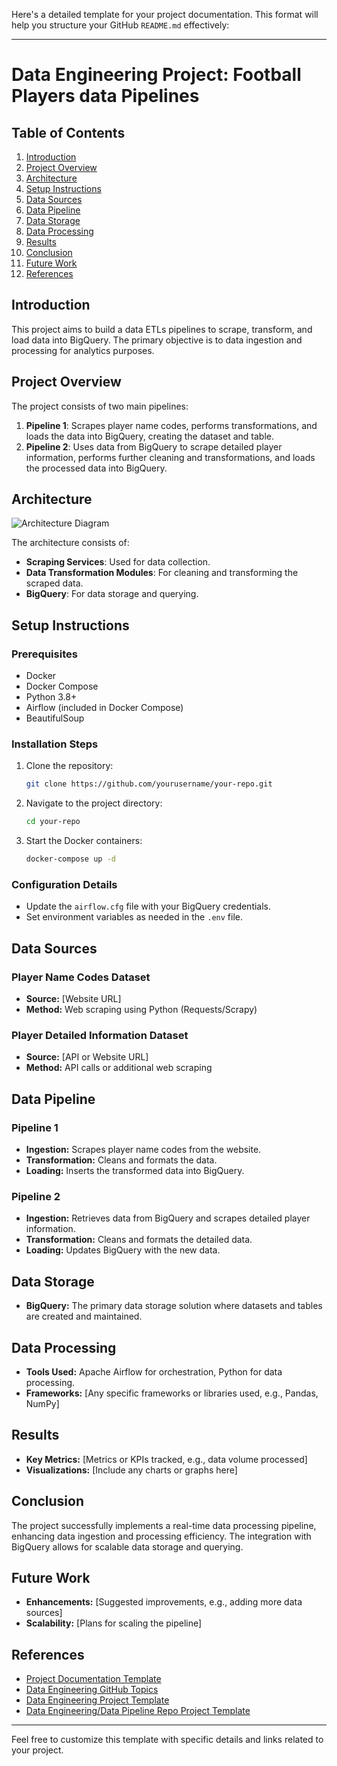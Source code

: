 Here's a detailed template for your project documentation. This format will help you structure your GitHub `README.md` effectively:

---

# Data Engineering Project: Football Players data Pipelines

## Table of Contents
1. [Introduction](#introduction)
2. [Project Overview](#project-overview)
3. [Architecture](#architecture)
4. [Setup Instructions](#setup-instructions)
5. [Data Sources](#data-sources)
6. [Data Pipeline](#data-pipeline)
7. [Data Storage](#data-storage)
8. [Data Processing](#data-processing)
9. [Results](#results)
10. [Conclusion](#conclusion)
11. [Future Work](#future-work)
12. [References](#references)

## Introduction
This project aims to build a data ETLs pipelines to scrape, transform, and load data into BigQuery. The primary objective is to data ingestion and processing for analytics purposes.

## Project Overview
The project consists of two main pipelines:
1. **Pipeline 1**: Scrapes player name codes, performs transformations, and loads the data into BigQuery, creating the dataset and table.
2. **Pipeline 2**: Uses data from BigQuery to scrape detailed player information, performs further cleaning and transformations, and loads the processed data into BigQuery.

## Architecture
![Architecture Diagram](path/to/architecture-diagram.png)

The architecture consists of:
- **Scraping Services**: Used for data collection.
- **Data Transformation Modules**: For cleaning and transforming the scraped data.
- **BigQuery**: For data storage and querying.

## Setup Instructions

### Prerequisites
- Docker
- Docker Compose
- Python 3.8+
- Airflow (included in Docker Compose)
- BeautifulSoup

### Installation Steps
1. Clone the repository:
   ```bash
   git clone https://github.com/yourusername/your-repo.git
   ```
2. Navigate to the project directory:
   ```bash
   cd your-repo
   ```
3. Start the Docker containers:
   ```bash
   docker-compose up -d
   ```

### Configuration Details
- Update the `airflow.cfg` file with your BigQuery credentials.
- Set environment variables as needed in the `.env` file.

## Data Sources

### Player Name Codes Dataset
- **Source:** [Website URL]
- **Method:** Web scraping using Python (Requests/Scrapy)

### Player Detailed Information Dataset
- **Source:** [API or Website URL]
- **Method:** API calls or additional web scraping

## Data Pipeline

### Pipeline 1
- **Ingestion:** Scrapes player name codes from the website.
- **Transformation:** Cleans and formats the data.
- **Loading:** Inserts the transformed data into BigQuery.

### Pipeline 2
- **Ingestion:** Retrieves data from BigQuery and scrapes detailed player information.
- **Transformation:** Cleans and formats the detailed data.
- **Loading:** Updates BigQuery with the new data.

## Data Storage
- **BigQuery:** The primary data storage solution where datasets and tables are created and maintained.

## Data Processing
- **Tools Used:** Apache Airflow for orchestration, Python for data processing.
- **Frameworks:** [Any specific frameworks or libraries used, e.g., Pandas, NumPy]

## Results
- **Key Metrics:** [Metrics or KPIs tracked, e.g., data volume processed]
- **Visualizations:** [Include any charts or graphs here]

## Conclusion
The project successfully implements a real-time data processing pipeline, enhancing data ingestion and processing efficiency. The integration with BigQuery allows for scalable data storage and querying.

## Future Work
- **Enhancements:** [Suggested improvements, e.g., adding more data sources]
- **Scalability:** [Plans for scaling the pipeline]

## References
- [Project Documentation Template](https://github.com/tylerwmarrs/data-engineering-project-doc-templates)
- [Data Engineering GitHub Topics](https://github.com/topics/data-engineering)
- [Data Engineering Project Template](https://github.com/data-engineering-community/data-engineering-project-template)
- [Data Engineering/Data Pipeline Repo Project Template](https://www.confessionsofadataguy.com/data-engineering-data-pipeline-repo-project-template-free/)

---

Feel free to customize this template with specific details and links related to your project.
